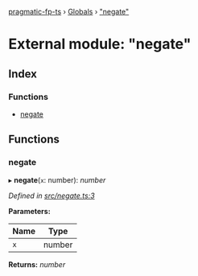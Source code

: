 [pragmatic-fp-ts](../README.md) › [Globals](../globals.md) › ["negate"](_negate_.md)

# External module: "negate"

## Index

### Functions

* [negate](_negate_.md#negate)

## Functions

###  negate

▸ **negate**(`x`: number): *number*

*Defined in [src/negate.ts:3](https://github.com/hermann-p/pragmatic-fp-ts/blob/ce213e6/src/negate.ts#L3)*

**Parameters:**

Name | Type |
------ | ------ |
`x` | number |

**Returns:** *number*
